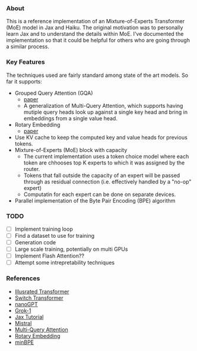 ### About
This is a reference implementation of an Mixture-of-Experts Transformer (MoE) model in Jax and Haiku. The original motivation was to personally learn Jax and to understand the details within MoE. I've documented the implementation so that it could be helpful for others who are going through a similar process.

### Key Features
The techniques used are fairly standard among state of the art models. So far it supports:
- Grouped Query Attention (GQA)
  - [paper](https://arxiv.org/pdf/2305.13245)
  - A generalization of Multi-Query Attention, which supports having mutiple query heads look up against a single key head and bring in embeddings from a single value head.
- Rotary Embedding
  - [paper](https://arxiv.org/pdf/2104.09864)
- Use KV cache to keep the computed key and value heads for previous tokens.
- Mixture-of-Experts (MoE) block with capacity
  - The current implementation uses a token choice model where each token are chhooses top K experts to which it was assigned by the router.
  - Tokens that fall outside the capacity of an expert will be passed through as residual connection (i.e. effectively handled by a "no-op" expert)
  - Computatin for each expert can be done on separate devices.
- Parallel implementation of the Byte Pair Encoding (BPE) algorithm

### TODO
- [ ] Implement training loop
- [ ] Find a dataset to use for training
- [ ] Generation code
- [ ] Large scale training, potentially on multi GPUs
- [ ] Implement Flash Attention??
- [ ] Attempt some intrepretability techniques

### References
- [Illusrated Transformer](https://jalammar.github.io/illustrated-transformer/)
- [Switch Transformer](https://arxiv.org/pdf/2101.03961)
- [nanoGPT](https://github.com/karpathy/nanoGPT)
- [Grok-1](https://github.com/xai-org/grok-1)
- [Jax Tutorial](https://jax.readthedocs.io/en/latest/tutorials.html)
- [Mistral](https://github.com/mistralai/mistral-inference/blob/main/src/mistral_inference/model.py)
- [Multi-Query Attention](https://arxiv.org/pdf/1911.02150)
- [Rotary Embedding](https://arxiv.org/pdf/2104.09864)
- [minBPE](https://github.com/rsennrich/minbpe)